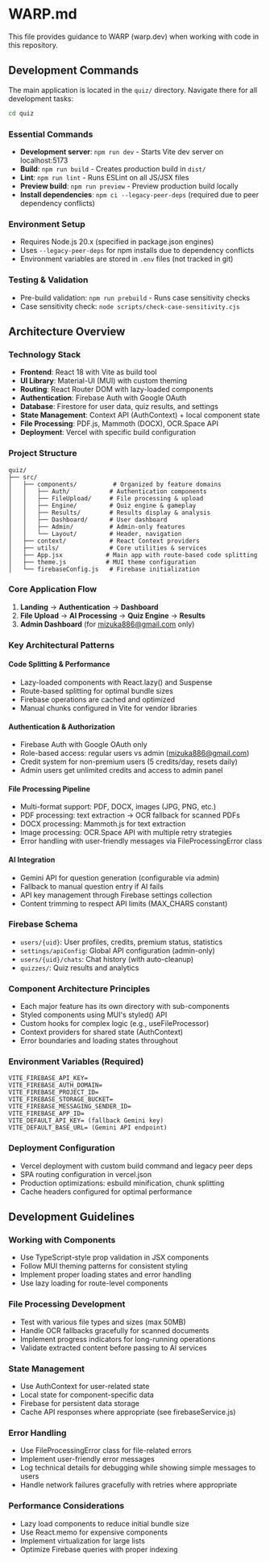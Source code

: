 # WARP.md

This file provides guidance to WARP (warp.dev) when working with code in this repository.

## Development Commands

The main application is located in the `quiz/` directory. Navigate there for all development tasks:

```bash
cd quiz
```

### Essential Commands
- **Development server**: `npm run dev` - Starts Vite dev server on localhost:5173
- **Build**: `npm run build` - Creates production build in `dist/`
- **Lint**: `npm run lint` - Runs ESLint on all JS/JSX files
- **Preview build**: `npm run preview` - Preview production build locally
- **Install dependencies**: `npm ci --legacy-peer-deps` (required due to peer dependency conflicts)

### Environment Setup
- Requires Node.js 20.x (specified in package.json engines)
- Uses `--legacy-peer-deps` for npm installs due to dependency conflicts
- Environment variables are stored in `.env` files (not tracked in git)

### Testing & Validation
- Pre-build validation: `npm run prebuild` - Runs case sensitivity checks
- Case sensitivity check: `node scripts/check-case-sensitivity.cjs`

## Architecture Overview

### Technology Stack
- **Frontend**: React 18 with Vite as build tool
- **UI Library**: Material-UI (MUI) with custom theming
- **Routing**: React Router DOM with lazy-loaded components
- **Authentication**: Firebase Auth with Google OAuth
- **Database**: Firestore for user data, quiz results, and settings
- **State Management**: Context API (AuthContext) + local component state
- **File Processing**: PDF.js, Mammoth (DOCX), OCR.Space API
- **Deployment**: Vercel with specific build configuration

### Project Structure
```
quiz/
├── src/
│   ├── components/          # Organized by feature domains
│   │   ├── Auth/           # Authentication components
│   │   ├── FileUpload/     # File processing & upload
│   │   ├── Engine/         # Quiz engine & gameplay
│   │   ├── Results/        # Results display & analysis
│   │   ├── Dashboard/      # User dashboard
│   │   ├── Admin/          # Admin-only features
│   │   └── Layout/         # Header, navigation
│   ├── context/            # React Context providers
│   ├── utils/              # Core utilities & services
│   ├── App.jsx            # Main app with route-based code splitting
│   ├── theme.js           # MUI theme configuration
│   └── firebaseConfig.js   # Firebase initialization
```

### Core Application Flow
1. **Landing** → **Authentication** → **Dashboard**
2. **File Upload** → **AI Processing** → **Quiz Engine** → **Results**
3. **Admin Dashboard** (for mizuka886@gmail.com only)

### Key Architectural Patterns

#### Code Splitting & Performance
- Lazy-loaded components with React.lazy() and Suspense
- Route-based splitting for optimal bundle sizes
- Firebase operations are cached and optimized
- Manual chunks configured in Vite for vendor libraries

#### Authentication & Authorization
- Firebase Auth with Google OAuth only
- Role-based access: regular users vs admin (mizuka886@gmail.com)
- Credit system for non-premium users (5 credits/day, resets daily)
- Admin users get unlimited credits and access to admin panel

#### File Processing Pipeline
- Multi-format support: PDF, DOCX, images (JPG, PNG, etc.)
- PDF processing: text extraction → OCR fallback for scanned PDFs
- DOCX processing: Mammoth.js for text extraction
- Image processing: OCR.Space API with multiple retry strategies
- Error handling with user-friendly messages via FileProcessingError class

#### AI Integration
- Gemini API for question generation (configurable via admin)
- Fallback to manual question entry if AI fails
- API key management through Firebase settings collection
- Content trimming to respect API limits (MAX_CHARS constant)

### Firebase Schema
- `users/{uid}`: User profiles, credits, premium status, statistics
- `settings/apiConfig`: Global API configuration (admin-only)
- `users/{uid}/chats`: Chat history (with auto-cleanup)
- `quizzes/`: Quiz results and analytics

### Component Architecture Principles
- Each major feature has its own directory with sub-components
- Styled components using MUI's styled() API
- Custom hooks for complex logic (e.g., useFileProcessor)
- Context providers for shared state (AuthContext)
- Error boundaries and loading states throughout

### Environment Variables (Required)
```
VITE_FIREBASE_API_KEY=
VITE_FIREBASE_AUTH_DOMAIN=
VITE_FIREBASE_PROJECT_ID=
VITE_FIREBASE_STORAGE_BUCKET=
VITE_FIREBASE_MESSAGING_SENDER_ID=
VITE_FIREBASE_APP_ID=
VITE_DEFAULT_API_KEY= (fallback Gemini key)
VITE_DEFAULT_BASE_URL= (Gemini API endpoint)
```

### Deployment Configuration
- Vercel deployment with custom build command and legacy peer deps
- SPA routing configuration in vercel.json
- Production optimizations: esbuild minification, chunk splitting
- Cache headers configured for optimal performance

## Development Guidelines

### Working with Components
- Use TypeScript-style prop validation in JSX components
- Follow MUI theming patterns for consistent styling
- Implement proper loading states and error handling
- Use lazy loading for route-level components

### File Processing Development
- Test with various file types and sizes (max 50MB)
- Handle OCR fallbacks gracefully for scanned documents
- Implement progress indicators for long-running operations
- Validate extracted content before passing to AI services

### State Management
- Use AuthContext for user-related state
- Local state for component-specific data
- Firebase for persistent data storage
- Cache API responses where appropriate (see firebaseService.js)

### Error Handling
- Use FileProcessingError class for file-related errors
- Implement user-friendly error messages
- Log technical details for debugging while showing simple messages to users
- Handle network failures gracefully with retries where appropriate

### Performance Considerations
- Lazy load components to reduce initial bundle size
- Use React.memo for expensive components
- Implement virtualization for large lists
- Optimize Firebase queries with proper indexing